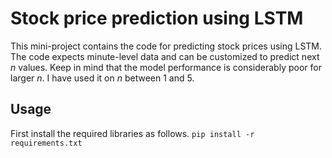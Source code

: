# Stock price prediction using LSTM
This mini-project contains the code for predicting stock prices using LSTM. The code expects minute-level data and can be customized to predict next $n$ values. Keep in mind that the model performance is considerably poor for larger $n$. I have used it on $n$ between 1 and 5.

## Usage

First install the required libraries as follows.
`pip install -r requirements.txt `
